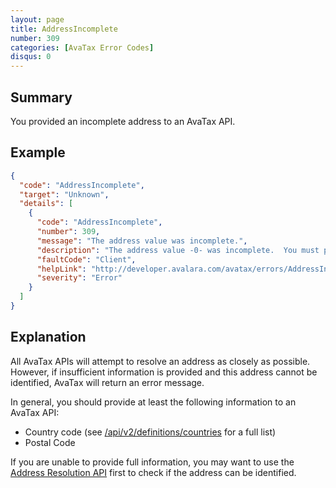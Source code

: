 ```yaml
---
layout: page
title: AddressIncomplete
number: 309
categories: [AvaTax Error Codes]
disqus: 0
---
```


## Summary

You provided an incomplete address to an AvaTax API.

## Example

```json
{
  "code": "AddressIncomplete",
  "target": "Unknown",
  "details": [
    {
      "code": "AddressIncomplete",
      "number": 309,
      "message": "The address value was incomplete.",
      "description": "The address value -0- was incomplete.  You must provide either a valid postal code, line1 + city + region, or latitude + longitude.  For landed cost or VAT calculations, only a country code is required.",
      "faultCode": "Client",
      "helpLink": "http://developer.avalara.com/avatax/errors/AddressIncomplete",
      "severity": "Error"
    }
  ]
}
```

## Explanation

All AvaTax APIs will attempt to resolve an address as closely as possible.  However, if insufficient information is provided and this address cannot be identified, AvaTax will return an error message.

In general, you should provide at least the following information to an AvaTax API:

<ul class="normal">
    <li>Country code (see <a href="https://sandbox-rest.avatax.com/swagger/ui/index.html#!/Definitions/ListCountries">/api/v2/definitions/countries</a> for a full list)</li>
    <li>Postal Code</li>
</ul>

If you are unable to provide full information, you may want to use the <a href="https://sandbox-rest.avatax.com/swagger/ui/index.html#!/Addresses/ResolveAddress">Address Resolution API</a> first to check if the address can be identified.
